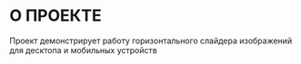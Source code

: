 # О ПРОЕКТЕ

Проект демонстрирует работу горизонтального слайдера изображений для десктопа и мобильных устройств
